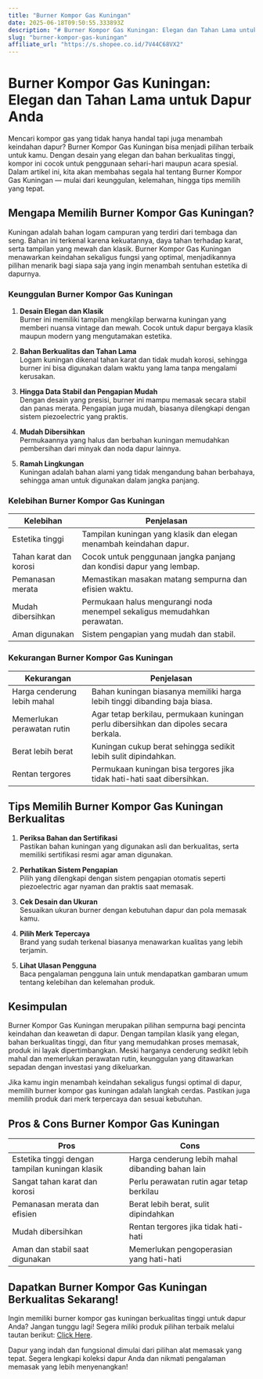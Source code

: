 ```yaml
---
title: "Burner Kompor Gas Kuningan"
date: 2025-06-18T09:50:55.333893Z
description: "# Burner Kompor Gas Kuningan: Elegan dan Tahan Lama untuk Dapur Anda..."
slug: "burner-kompor-gas-kuningan"
affiliate_url: "https://s.shopee.co.id/7V44C68VX2"
---
```

# Burner Kompor Gas Kuningan: Elegan dan Tahan Lama untuk Dapur Anda

Mencari kompor gas yang tidak hanya handal tapi juga menambah keindahan dapur? Burner Kompor Gas Kuningan bisa menjadi pilihan terbaik untuk kamu. Dengan desain yang elegan dan bahan berkualitas tinggi, kompor ini cocok untuk penggunaan sehari-hari maupun acara spesial. Dalam artikel ini, kita akan membahas segala hal tentang Burner Kompor Gas Kuningan — mulai dari keunggulan, kelemahan, hingga tips memilih yang tepat.

## Mengapa Memilih Burner Kompor Gas Kuningan?

Kuningan adalah bahan logam campuran yang terdiri dari tembaga dan seng. Bahan ini terkenal karena kekuatannya, daya tahan terhadap karat, serta tampilan yang mewah dan klasik. Burner Kompor Gas Kuningan menawarkan keindahan sekaligus fungsi yang optimal, menjadikannya pilihan menarik bagi siapa saja yang ingin menambah sentuhan estetika di dapurnya.

### Keunggulan Burner Kompor Gas Kuningan

1. **Desain Elegan dan Klasik**  
Burner ini memiliki tampilan mengkilap berwarna kuningan yang memberi nuansa vintage dan mewah. Cocok untuk dapur bergaya klasik maupun modern yang mengutamakan estetika.

2. **Bahan Berkualitas dan Tahan Lama**  
Logam kuningan dikenal tahan karat dan tidak mudah korosi, sehingga burner ini bisa digunakan dalam waktu yang lama tanpa mengalami kerusakan.

3. **Hingga Data Stabil dan Pengapian Mudah**  
Dengan desain yang presisi, burner ini mampu memasak secara stabil dan panas merata. Pengapian juga mudah, biasanya dilengkapi dengan sistem piezoelectric yang praktis.

4. **Mudah Dibersihkan**  
Permukaannya yang halus dan berbahan kuningan memudahkan pembersihan dari minyak dan noda dapur lainnya.

5. **Ramah Lingkungan**  
Kuningan adalah bahan alami yang tidak mengandung bahan berbahaya, sehingga aman untuk digunakan dalam jangka panjang.

### Kelebihan Burner Kompor Gas Kuningan

| Kelebihan | Penjelasan |
|------------|------------|
| Estetika tinggi | Tampilan kuningan yang klasik dan elegan menambah keindahan dapur. |
| Tahan karat dan korosi | Cocok untuk penggunaan jangka panjang dan kondisi dapur yang lembap. |
| Pemanasan merata | Memastikan masakan matang sempurna dan efisien waktu. |
| Mudah dibersihkan | Permukaan halus mengurangi noda menempel sekaligus memudahkan perawatan. |
| Aman digunakan | Sistem pengapian yang mudah dan stabil. |

### Kekurangan Burner Kompor Gas Kuningan

| Kekurangan | Penjelasan |
|--------------|------------|
| Harga cenderung lebih mahal | Bahan kuningan biasanya memiliki harga lebih tinggi dibanding baja biasa. |
| Memerlukan perawatan rutin | Agar tetap berkilau, permukaan kuningan perlu dibersihkan dan dipoles secara berkala. |
| Berat lebih berat | Kuningan cukup berat sehingga sedikit lebih sulit dipindahkan. |
| Rentan tergores | Permukaan kuningan bisa tergores jika tidak hati-hati saat dibersihkan. |

## Tips Memilih Burner Kompor Gas Kuningan Berkualitas

1. **Periksa Bahan dan Sertifikasi**  
Pastikan bahan kuningan yang digunakan asli dan berkualitas, serta memiliki sertifikasi resmi agar aman digunakan.

2. **Perhatikan Sistem Pengapian**  
Pilih yang dilengkapi dengan sistem pengapian otomatis seperti piezoelectric agar nyaman dan praktis saat memasak.

3. **Cek Desain dan Ukuran**  
Sesuaikan ukuran burner dengan kebutuhan dapur dan pola memasak kamu.

4. **Pilih Merk Tepercaya**  
Brand yang sudah terkenal biasanya menawarkan kualitas yang lebih terjamin.

5. **Lihat Ulasan Pengguna**  
Baca pengalaman pengguna lain untuk mendapatkan gambaran umum tentang kelebihan dan kelemahan produk.

## Kesimpulan

Burner Kompor Gas Kuningan merupakan pilihan sempurna bagi pencinta keindahan dan keawetan di dapur. Dengan tampilan klasik yang elegan, bahan berkualitas tinggi, dan fitur yang memudahkan proses memasak, produk ini layak dipertimbangkan. Meski harganya cenderung sedikit lebih mahal dan memerlukan perawatan rutin, keunggulan yang ditawarkan sepadan dengan investasi yang dikeluarkan.

Jika kamu ingin menambah keindahan sekaligus fungsi optimal di dapur, memilih burner kompor gas kuningan adalah langkah cerdas. Pastikan juga memilih produk dari merk terpercaya dan sesuai kebutuhan.

## Pros & Cons Burner Kompor Gas Kuningan

| **Pros** | **Cons** |
|------------|------------|
| Estetika tinggi dengan tampilan kuningan klasik | Harga cenderung lebih mahal dibanding bahan lain |
| Sangat tahan karat dan korosi | Perlu perawatan rutin agar tetap berkilau |
| Pemanasan merata dan efisien | Berat lebih berat, sulit dipindahkan |
| Mudah dibersihkan | Rentan tergores jika tidak hati-hati |
| Aman dan stabil saat digunakan | Memerlukan pengoperasian yang hati-hati |

## Dapatkan Burner Kompor Gas Kuningan Berkualitas Sekarang!

Ingin memiliki burner kompor gas kuningan berkualitas tinggi untuk dapur Anda? Jangan tunggu lagi! Segera miliki produk pilihan terbaik melalui tautan berikut: [Click Here](https://s.shopee.co.id/7V44C68VX2).

Dapur yang indah dan fungsional dimulai dari pilihan alat memasak yang tepat. Segera lengkapi koleksi dapur Anda dan nikmati pengalaman memasak yang lebih menyenangkan!